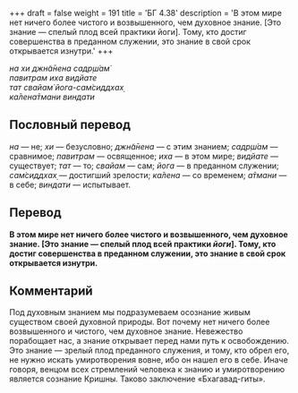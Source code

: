 +++
draft = false
weight = 191
title = 'БГ 4.38'
description = 'В этом мире нет ничего более чистого и возвышенного, чем духовное знание. [Это знание — спелый плод всей практики йоги]. Тому, кто достиг совершенства в преданном служении, это знание в свой срок открывается изнутри.'
+++

_на хи джн̃а̄нена садр̣ш́ам̇  
павитрам иха видйате  
тат свайам̇ йога-сам̇сиддхах̣  
ка̄лена̄тмани виндати_

## Пословный перевод

_на_ — не; _хи_ — безусловно; _джн̃а̄нена_ — с этим знанием; _садр̣ш́ам_ — сравнимое; _павитрам_ — освященное; _иха_ — в этом мире; _видйате_ — существует; _тат_ — то; _свайам_ — сам; _йога_ — в преданном служении; _сам̇сиддхах̣_ — достигший зрелости; _ка̄лена_ — со временем; _а̄тмани_ — в себе; _виндати_ — испытывает.

## Перевод

**В этом мире нет ничего более чистого и возвышенного, чем духовное знание. \[Это знание — спелый плод всей практики _йоги_\]. Тому, кто достиг совершенства в преданном служении, это знание в свой срок открывается изнутри.**

## Комментарий

Под духовным знанием мы подразумеваем осознание живым существом своей духовной природы. Вот почему нет ничего более возвышенного и чистого, чем духовное знание. Невежество порабощает нас, а знание открывает перед нами путь к освобождению. Это знание — зрелый плод преданного служения, и тому, кто обрел его, не нужно искать умиротворения вовне, ибо он нашел его в себе. Иначе говоря, венцом всех стремлений человека к знанию и умиротворению является сознание Кришны. Таково заключение «Бхагавад-гиты».
